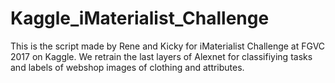 # Kaggle_iMaterialist_Challenge

This is the script made by Rene and Kicky for iMaterialist Challenge at FGVC 2017 on Kaggle.
We retrain the last layers of Alexnet for classifiying tasks and labels of webshop images of clothing and attributes.
